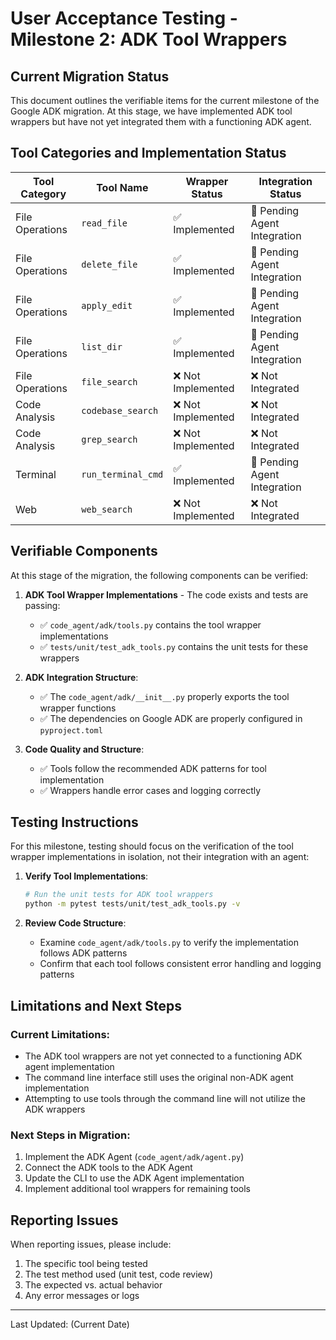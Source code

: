 # User Acceptance Testing - Milestone 2: ADK Tool Wrappers

## Current Migration Status

This document outlines the verifiable items for the current milestone of the Google ADK migration. At this stage, we have implemented ADK tool wrappers but have not yet integrated them with a functioning ADK agent.

## Tool Categories and Implementation Status

| Tool Category | Tool Name | Wrapper Status | Integration Status |
| ------------- | --------- | -------------- | ------------------ |
| File Operations | `read_file` | ✅ Implemented | 🔄 Pending Agent Integration |
| File Operations | `delete_file` | ✅ Implemented | 🔄 Pending Agent Integration |
| File Operations | `apply_edit` | ✅ Implemented | 🔄 Pending Agent Integration |
| File Operations | `list_dir` | ✅ Implemented | 🔄 Pending Agent Integration |
| File Operations | `file_search` | ❌ Not Implemented | ❌ Not Integrated |
| Code Analysis | `codebase_search` | ❌ Not Implemented | ❌ Not Integrated |
| Code Analysis | `grep_search` | ❌ Not Implemented | ❌ Not Integrated |
| Terminal | `run_terminal_cmd` | ✅ Implemented | 🔄 Pending Agent Integration |
| Web | `web_search` | ❌ Not Implemented | ❌ Not Integrated |

## Verifiable Components

At this stage of the migration, the following components can be verified:

1. **ADK Tool Wrapper Implementations** - The code exists and tests are passing:
   - ✅ `code_agent/adk/tools.py` contains the tool wrapper implementations
   - ✅ `tests/unit/test_adk_tools.py` contains the unit tests for these wrappers

2. **ADK Integration Structure**:
   - ✅ The `code_agent/adk/__init__.py` properly exports the tool wrapper functions
   - ✅ The dependencies on Google ADK are properly configured in `pyproject.toml`

3. **Code Quality and Structure**:
   - ✅ Tools follow the recommended ADK patterns for tool implementation
   - ✅ Wrappers handle error cases and logging correctly

## Testing Instructions

For this milestone, testing should focus on the verification of the tool wrapper implementations in isolation, not their integration with an agent:

1. **Verify Tool Implementations**:
   ```bash
   # Run the unit tests for ADK tool wrappers
   python -m pytest tests/unit/test_adk_tools.py -v
   ```

2. **Review Code Structure**:
   - Examine `code_agent/adk/tools.py` to verify the implementation follows ADK patterns
   - Confirm that each tool follows consistent error handling and logging patterns

## Limitations and Next Steps

### Current Limitations:
- The ADK tool wrappers are not yet connected to a functioning ADK agent implementation
- The command line interface still uses the original non-ADK agent implementation
- Attempting to use tools through the command line will not utilize the ADK wrappers

### Next Steps in Migration:
1. Implement the ADK Agent (`code_agent/adk/agent.py`)
2. Connect the ADK tools to the ADK Agent
3. Update the CLI to use the ADK Agent implementation
4. Implement additional tool wrappers for remaining tools

## Reporting Issues

When reporting issues, please include:
1. The specific tool being tested
2. The test method used (unit test, code review)
3. The expected vs. actual behavior
4. Any error messages or logs

---

Last Updated: (Current Date) 